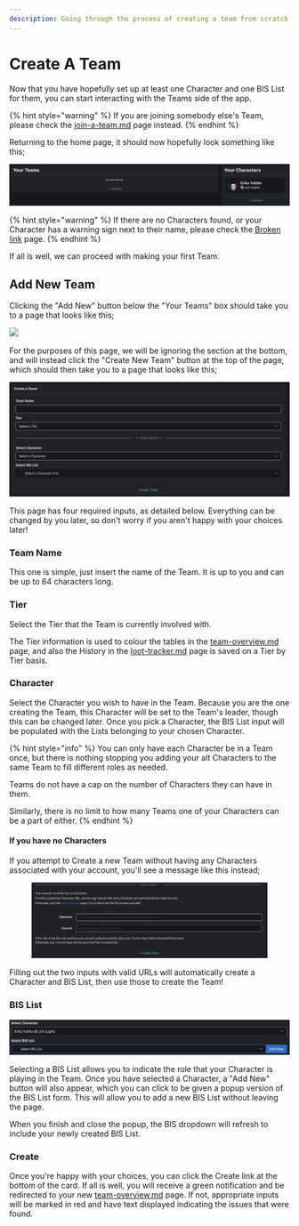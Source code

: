 ```yaml
---
description: Going through the process of creating a team from scratch.
---
```


# Create A Team

Now that you have hopefully set up at least one Character and one BIS List for them, you can start interacting with the Teams side of the app.&#x20;

{% hint style="warning" %}
If you are joining somebody else's Team, please check the [join-a-team.md](join-a-team.md "mention") page instead.
{% endhint %}

Returning to the home page, it should now hopefully look something like this;

![](<../.gitbook/assets/image (25) (1) (2).png>)

{% hint style="warning" %}
If there are no Characters found, or your Character has a warning sign next to their name, please check the [Broken link](broken-reference "mention") page.
{% endhint %}

If all is well, we can proceed with making your first Team.

## Add New Team

Clicking the "Add New" button below the "Your Teams" box should take you to a page that looks like this;

![](<../.gitbook/assets/image (20) (1) (1) (1).png>)

For the purposes of this page, we will be ignoring the section at the bottom, and will instead click the "Create New Team" button at the top of the page, which should then take you to a page that looks like this;

![](<../.gitbook/assets/image (4) (1) (3).png>)

This page has four required inputs, as detailed below. Everything can be changed by you later, so don't worry if you aren't happy with your choices later!

### Team Name

This one is simple, just insert the name of the Team. It is up to you and can be up to 64 characters long.

### Tier

Select the Tier that the Team is currently involved with.

The Tier information is used to colour the tables in the [team-overview.md](team-overview.md "mention") page, and also the History in the [loot-tracker.md](loot-tracker.md "mention") page is saved on a Tier by Tier basis.

### Character

Select the Character you wish to have in the Team. Because you are the one creating the Team, this Character will be set to the Team's leader, though this can be changed later. Once you pick a Character, the BIS List input will be populated with the Lists belonging to your chosen Character.

{% hint style="info" %}
You can only have each Character be in a Team once, but there is nothing stopping you adding your alt Characters to the same Team to fill different roles as needed.&#x20;

Teams do not have a cap on the number of Characters they can have in them.

Similarly, there is no limit to how many Teams one of your Characters can be a part of either.
{% endhint %}

#### If you have no Characters

If you attempt to Create a new Team without having any Characters associated with your account, you'll see a message like this instead;

<figure><img src="../.gitbook/assets/image (13).png" alt=""><figcaption></figcaption></figure>

Filling out the two inputs with valid URLs will automatically create a Character and BIS List, then use those to create the Team!

### BIS List

![](<../.gitbook/assets/image (1) (1) (1) (1) (1) (1) (1) (1).png>)

Selecting a BIS List allows you to indicate the role that your Character is playing in the Team. Once you have selected a Character, a "Add New" button will also appear, which you can click to be given a popup version of the BIS List form. This will allow you to add a new BIS List without leaving the page.&#x20;

When you finish and close the popup, the BIS dropdown will refresh to include your newly created BIS List.&#x20;

### Create

Once you're happy with your choices, you can click the Create link at the bottom of the card. If all is well, you will receive a green notification and be redirected to your new [team-overview.md](team-overview.md "mention") page. If not, appropriate inputs will be marked in red and have text displayed indicating the issues that were found.
